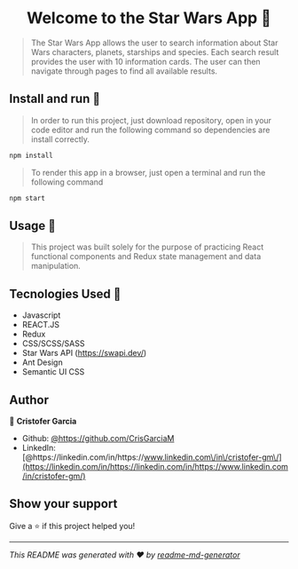 <h1 align="center">Welcome to the Star Wars App 👋</h1>
<p>
</p>

> The Star Wars App allows the user to search information about Star Wars characters, planets, starships and species. Each search result provides the user with 10 information cards. The user can then navigate through pages to find all available results.

## Install and run :rocket:

> In order to run this project, just download repository, open in your code editor and run the following command so dependencies are install correctly.

```sh
npm install
```

> To render this app in a browser, just open a terminal and run the following command

```sh
npm start
```

## Usage :school_satchel:

> This project was built solely for the purpose of practicing React functional components and Redux state management and data manipulation.

## Tecnologies Used :nut_and_bolt:

- Javascript
- REACT.JS
- Redux
- CSS/SCSS/SASS
- Star Wars API (https://swapi.dev/)
- Ant Design
- Semantic UI CSS

## Author

👤 **Cristofer Garcia**

- Github: [@https:\/\/github.com\/CrisGarciaM](https://github.com/https://github.com/CrisGarciaM)
- LinkedIn: [@https:\/\/linkedin.com\/in\/https:\/\/www.linkedin.com\/in\/cristofer-gm\/](https://linkedin.com/in/https://linkedin.com/in/https://www.linkedin.com/in/cristofer-gm/)

## Show your support

Give a ⭐️ if this project helped you!

---

_This README was generated with ❤️ by [readme-md-generator](https://github.com/kefranabg/readme-md-generator)_

